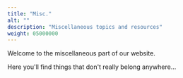 ```yaml
---
title: "Misc."
alt: ""
description: "Miscellaneous topics and resources"
weight: 05000000
---
```

Welcome to the miscellaneous part of our website.  
  
Here you'll find things that don't really belong anywhere...